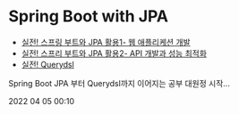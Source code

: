 # Spring Boot with JPA 
>
* [실전! 스프링 부트와 JPA 활용1- 웹 애플리케션 개발](https://www.inflearn.com/course/스프링부트-JPA-활용-1/dashboard)
* [실전! 스프리 부트와 JPA 활용2- API 개발과 성능 최적화](https://www.inflearn.com/course/스프링부트-JPA-API개발-성능최적화/dashboard)
* [실전! Querydsl](https://www.inflearn.com/course/Querydsl-실전/dashboard)
>
Spring Boot JPA 부터 Querydsl까지 이어지는 공부 대원정 시작...
  
2022 04 05 00:10


